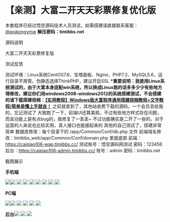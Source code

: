 # 【亲测】大富二开天天彩票修复优化版

本套程序已经过悟空源码技术人员测试，如需搭建请直接联系客服：[@wukongymw](http://t.me/wukongymw)
**解压密码：timibbs.net**

源码说明

大富二开天天彩票修复版

测试反馈

测试环境：Linux系统CentOS7.6、宝塔面板、Nginx、PHP7.2、MySQL5.6，运行目录不用管，伪静态选择ThinkPHP，建议开启SSL
**\*重要说明：我是用Linux系统测试的，由于大富本身适配win系统，所以换成Linux跑的话多多少少有些地方得修改，建议你们用windows2008-windows2012的系统搭建测试，不会搭建的请下载搭建视频：[【实用教程】Windows版大富程序通用搭建视频教程+文字教程/简单易懂上手就会！](https://wukongymw.com/200570.html)**
之前就拿到了，其他站收费下载的源码，一个会员丢给我的，忘记测试了
大致跑了一下，前端UI还算美观，不过有些地方样式存在问题，而且功能上是有点bug的，我修复了一丢丢~
不过功能确实是二开了一些的，对于运营的人来说也比较实用，真人接口也能接起来的
其他的自己测试了，搭建非常简单
数据库修改：每个目录下的 /app/Common/Conf/db.php 文件
前端域名修改：timibbs\_web/app/Common/Conf/domain.php 里面底部
前端：https://caipiao106-wap.timibbs.cc/
测试账号：悟空源码网测试
密码：123456
后台：https://caipiao106-admin.timibbs.cc/
账号：admin
密码：timibbs.net

截图展示

**手机端**

[![](https://wukongymw.com/wp-content/uploads/2024/08/1c4c854aa358f27.png)](https://wukongymw.com/wp-content/uploads/2024/08/1c4c854aa358f27.png)[![](https://wukongymw.com/wp-content/uploads/2024/08/4c5a85c2c680a0e.png)](https://wukongymw.com/wp-content/uploads/2024/08/4c5a85c2c680a0e.png)
[![](https://wukongymw.com/wp-content/uploads/2024/08/ac2efaacc53f659.png)](https://wukongymw.com/wp-content/uploads/2024/08/ac2efaacc53f659.png)
[![](https://wukongymw.com/wp-content/uploads/2024/08/34a11c480deee47.png)](https://wukongymw.com/wp-content/uploads/2024/08/34a11c480deee47.png)
[![](https://wukongymw.com/wp-content/uploads/2024/08/f465a716ab33d2f.png)](https://wukongymw.com/wp-content/uploads/2024/08/f465a716ab33d2f.png)
[![](https://wukongymw.com/wp-content/uploads/2024/08/a267f403cafb9ee.png)](https://wukongymw.com/wp-content/uploads/2024/08/a267f403cafb9ee.png)
[![](https://wukongymw.com/wp-content/uploads/2024/08/a9046fda14deede.png)](https://wukongymw.com/wp-content/uploads/2024/08/a9046fda14deede.png)
[![](https://wukongymw.com/wp-content/uploads/2024/08/d9092d07fac9f72.png)](https://wukongymw.com/wp-content/uploads/2024/08/d9092d07fac9f72.png)
[![](https://wukongymw.com/wp-content/uploads/2024/08/5b83b73e0d807d1.png)](https://wukongymw.com/wp-content/uploads/2024/08/5b83b73e0d807d1.png)

**PC端**

[![](https://wukongymw.com/wp-content/uploads/2024/08/d4a21841cba99ac.png)](https://wukongymw.com/wp-content/uploads/2024/08/d4a21841cba99ac.png)[![](https://wukongymw.com/wp-content/uploads/2024/08/0e6fa976c46390c.png)](https://wukongymw.com/wp-content/uploads/2024/08/0e6fa976c46390c.png)
[![](https://wukongymw.com/wp-content/uploads/2024/08/16965bccd5e7e88.png)](https://wukongymw.com/wp-content/uploads/2024/08/16965bccd5e7e88.png)
[![](https://wukongymw.com/wp-content/uploads/2024/08/86aff28ca6c56e2.png)](https://wukongymw.com/wp-content/uploads/2024/08/86aff28ca6c56e2.png)
[![](https://wukongymw.com/wp-content/uploads/2024/08/0ac6f59a346729a.png)](https://wukongymw.com/wp-content/uploads/2024/08/0ac6f59a346729a.png)
[![](https://wukongymw.com/wp-content/uploads/2024/08/c3ff180ea9e178c.png)](https://wukongymw.com/wp-content/uploads/2024/08/c3ff180ea9e178c.png)

**后台**[![](https://wukongymw.com/wp-content/uploads/2024/08/450b428bc89ef8f.png)](https://wukongymw.com/wp-content/uploads/2024/08/450b428bc89ef8f.png)
[![](https://wukongymw.com/wp-content/uploads/2024/08/54d54ea80cbd386.png)](https://wukongymw.com/wp-content/uploads/2024/08/54d54ea80cbd386.png)
[![](https://wukongymw.com/wp-content/uploads/2024/08/11b2489908a4c48.png)](https://wukongymw.com/wp-content/uploads/2024/08/11b2489908a4c48.png)